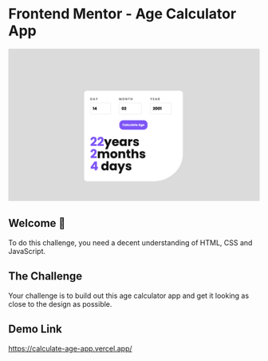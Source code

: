 # Frontend Mentor - Age Calculator App

![](project.png)

## Welcome 👋

To do this challenge, you need a decent understanding of HTML, CSS and JavaScript.


## The Challenge

Your challenge is to build out this age calculator app and get it looking as close to the design as possible.

## Demo Link
https://calculate-age-app.vercel.app/

